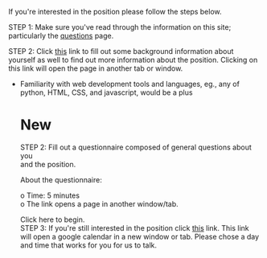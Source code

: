If you're interested in the position please follow the steps below.

STEP 1: Make sure you've read through the information on this site;
particularly the [questions](/questions.html) page.

STEP 2: Click <a href="http://zsw.ca/bi.html" target="_blank">this</a>
link to fill out some background information about yourself as well to
find out more information about the position. Clicking on this link will
open the page in another tab or window.
* Familiarity with web development tools and languages, eg., any of
  python, HTML, CSS, and javascript, would be a plus

    # New                                                                                                                               
    STEP 2: Fill out a questionnaire composed of general questions about you                                                            
    and the position.                                                           
                                                                                
    About the questionnaire:                                                    
                                                                                
    o Time: 5 minutes                                                           
    o The link opens a page in another window/tab.                              
                                                                                
    Click here to begin.                                                        
STEP 3: If you're still interested in the position click <a
href="http://zsw.ca/cal.html" target="_blank">this</a> link.
This link will open a google calendar in a new window or tab.  Please
chose a day and time that works for you for us to talk.

